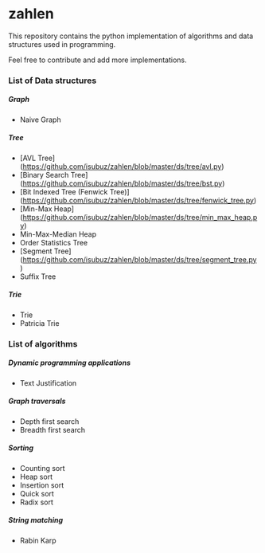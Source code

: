 zahlen
======

This repository contains the python implementation of algorithms and data structures used in programming. 

Feel free to contribute and add more implementations.

### List of Data structures

##### Graph
* Naive Graph


##### Tree
* [AVL Tree] (https://github.com/isubuz/zahlen/blob/master/ds/tree/avl.py)
* [Binary Search Tree] (https://github.com/isubuz/zahlen/blob/master/ds/tree/bst.py)
* [Bit Indexed Tree (Fenwick Tree)] (https://github.com/isubuz/zahlen/blob/master/ds/tree/fenwick_tree.py)
* [Min-Max Heap] (https://github.com/isubuz/zahlen/blob/master/ds/tree/min_max_heap.py)
* Min-Max-Median Heap
* Order Statistics Tree
* [Segment Tree] (https://github.com/isubuz/zahlen/blob/master/ds/tree/segment_tree.py)
* Suffix Tree

##### Trie
* Trie
* Patricia Trie


### List of algorithms 

##### Dynamic programming applications
* Text Justification


##### Graph traversals
* Depth first search
* Breadth first search

##### Sorting
* Counting sort
* Heap sort
* Insertion sort
* Quick sort
* Radix sort

##### String matching
* Rabin Karp
